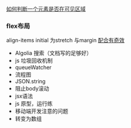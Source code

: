 [如何判断一个元素是否在可见区域](https://zhuanlan.zhihu.com/p/455990308)

### flex布局 
align-items initial 为stretch
与margin [配合有奇效](https://vuetifyjs.com/zh-Hans/styles/flex/#section-81ea52a88fb98ddd)

- Algolia 搜索（文档写的足够好）
- js 垃圾回收机制
- queueWatcher 
- 流程图
- JSON.string
- 阻止body滚动
- jsx语法
- js 原型，运行练
- 移动端开发注意的问题
- 转变为数组

